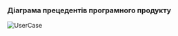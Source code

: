﻿### Діаграма прецедентів програмного продукту
 ![UserCase](https://user-images.githubusercontent.com/79920734/193623622-9d8df643-5ebd-4e31-ade2-2f46bdb49ad2.jpg)
